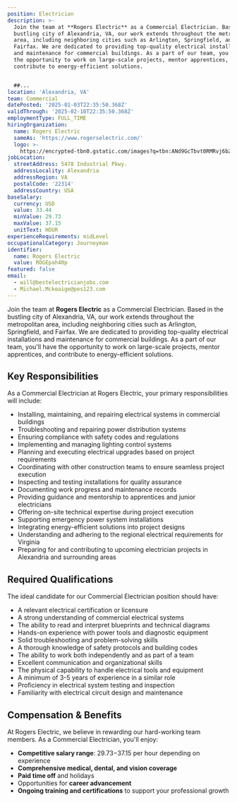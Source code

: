 ```yaml
---
position: Electrician
description: >-
  Join the team at **Rogers Electric** as a Commercial Electrician. Based in the
  bustling city of Alexandria, VA, our work extends throughout the metropolitan
  area, including neighboring cities such as Arlington, Springfield, and
  Fairfax. We are dedicated to providing top-quality electrical installations
  and maintenance for commercial buildings. As a part of our team, you'll have
  the opportunity to work on large-scale projects, mentor apprentices, and
  contribute to energy-efficient solutions. 


  ##...
location: 'Alexandria, VA'
team: Commercial
datePosted: '2025-01-03T22:35:50.368Z'
validThrough: '2025-02-10T22:35:50.368Z'
employmentType: FULL_TIME
hiringOrganization:
  name: Rogers Electric
  sameAs: 'https://www.rogerselectric.com/'
  logo: >-
    https://encrypted-tbn0.gstatic.com/images?q=tbn:ANd9GcTbvt0RMRvj6bZdL81Q6HJeRVl_qflQIGgp9w&s
jobLocation:
  streetAddress: 5478 Industrial Pkwy.
  addressLocality: Alexandria
  addressRegion: VA
  postalCode: '22314'
  addressCountry: USA
baseSalary:
  currency: USD
  value: 33.44
  minValue: 29.73
  maxValue: 37.15
  unitText: HOUR
experienceRequirements: midLevel
occupationalCategory: Journeyman
identifier:
  name: Rogers Electric
  value: ROGEpah40p
featured: false
email:
  - will@bestelectricianjobs.com
  - Michael.Mckeaige@pes123.com
---
```




Join the team at **Rogers Electric** as a Commercial Electrician. Based in the bustling city of Alexandria, VA, our work extends throughout the metropolitan area, including neighboring cities such as Arlington, Springfield, and Fairfax. We are dedicated to providing top-quality electrical installations and maintenance for commercial buildings. As a part of our team, you'll have the opportunity to work on large-scale projects, mentor apprentices, and contribute to energy-efficient solutions. 

## Key Responsibilities
As a Commercial Electrician at Rogers Electric, your primary responsibilities will include:

- Installing, maintaining, and repairing electrical systems in commercial buildings
- Troubleshooting and repairing power distribution systems
- Ensuring compliance with safety codes and regulations
- Implementing and managing lighting control systems
- Planning and executing electrical upgrades based on project requirements
- Coordinating with other construction teams to ensure seamless project execution
- Inspecting and testing installations for quality assurance
- Documenting work progress and maintenance records
- Providing guidance and mentorship to apprentices and junior electricians
- Offering on-site technical expertise during project execution
- Supporting emergency power system installations
- Integrating energy-efficient solutions into project designs
- Understanding and adhering to the regional electrical requirements for Virginia
- Preparing for and contributing to upcoming electrician projects in Alexandria and surrounding areas

## Required Qualifications
The ideal candidate for our Commercial Electrician position should have:

- A relevant electrical certification or licensure
- A strong understanding of commercial electrical systems
- The ability to read and interpret blueprints and technical diagrams
- Hands-on experience with power tools and diagnostic equipment
- Solid troubleshooting and problem-solving skills
- A thorough knowledge of safety protocols and building codes
- The ability to work both independently and as part of a team
- Excellent communication and organizational skills
- The physical capability to handle electrical tools and equipment
- A minimum of 3-5 years of experience in a similar role
- Proficiency in electrical system testing and inspection
- Familiarity with electrical circuit design and maintenance

## Compensation & Benefits
At Rogers Electric, we believe in rewarding our hard-working team members. As a Commercial Electrician, you'll enjoy:

- **Competitive salary range**: $29.73-$37.15 per hour depending on experience
- **Comprehensive medical, dental, and vision coverage**
- **Paid time off** and holidays
- Opportunities for **career advancement**
- **Ongoing training and certifications** to support your professional growth
